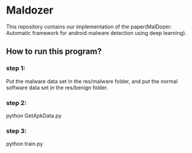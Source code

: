 # Maldozer
This repository contains our implementation of the paper(MalDozer: Automatic framework for android malware detection using deep learning).
## How to run this program?
### step 1:
Put the malware data set in the res/malware folder, and put the normal software data set in the res/benign folder.
### step 2:
python GetApkData.py
### step 3:
python train.py
